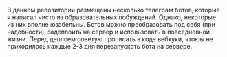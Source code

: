 В данном репозитории размещены несколько телеграм ботов, которые я написал чисто из образовательных побуждений. Однако, некоторые из них вполне юзабельны.
Ботов можно преобразовать под себя (при надобности), задеплоить на сервер и использовать в повседневной жизни. Перед деплоем советую прописать в коде вебхуки, чтоюы не приходилось каждые 2-3 дня перезапускать бота на сервере.
